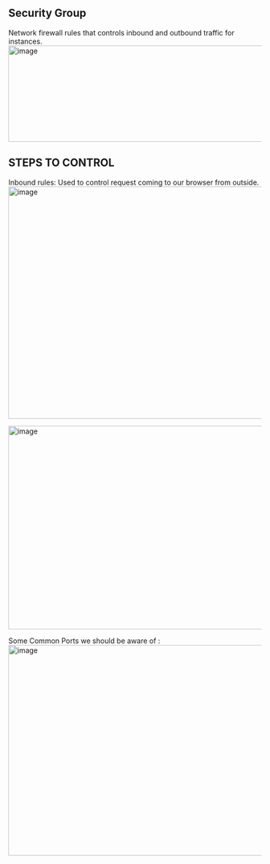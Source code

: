 ## Security Group
Network firewall rules that controls inbound and outbound traffic for instances.
<img width="724" height="191" alt="image" src="https://github.com/user-attachments/assets/15cd9288-d8ad-4dd3-a91d-9da9fff67ad7" />

## STEPS TO CONTROL 
Inbound rules: Used to control request coming to our browser from outside.
<img width="1914" height="461" alt="image" src="https://github.com/user-attachments/assets/6234964e-86f7-4016-85aa-851880ed5e20" />

<img width="773" height="404" alt="image" src="https://github.com/user-attachments/assets/8d840675-c84a-469d-8b22-3fbf4d92d1fd" />

Some Common Ports we should be aware of : 
<img width="724" height="418" alt="image" src="https://github.com/user-attachments/assets/58fa11d5-3d6b-4626-aa34-3510ffd3f61e" />

